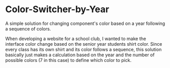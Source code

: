 # Color-Switcher-by-Year
A simple solution for changing component's color based on a year following a sequence of colors.

When developing a website for a school club, I wanted to make the interface color change based on the senior year students shirt color. Since every class has its own shirt and its color follows a sequence, this solution basically just makes a calculation based on the year and the number of possible colors (7 in this case) to define which color to pick.
